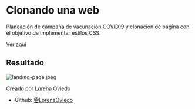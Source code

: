 # Clonando una web
Planeación de [campaña de vacunación COVID19](https://miro.com/app/board/uXjVOF3_-qs=/?invite_link_id=62572757874) y clonación de página con el objetivo de implementar estilos CSS.

[Ver aquí](http://campana-vacunacion.atwebpages.com/) 

## Resultado
![landing-page.jpeg](https://github.com/LorenaOviedo/maquetado-pagina-vacunacion/blob/main/images/resultado-clonacion.jpeg)

Creado por Lorena Oviedo
* Github: [@LorenaOviedo](https://github.com/LorenaOviedo)
